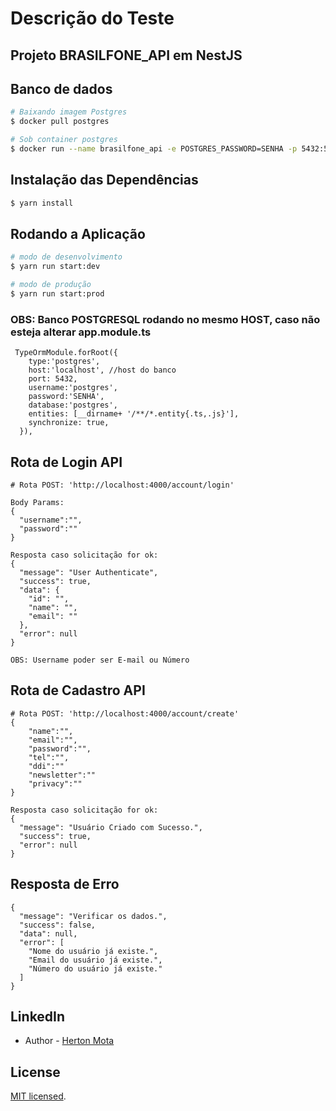 # Descrição do Teste

## Projeto BRASILFONE_API em NestJS

## Banco de dados

```bash
# Baixando imagem Postgres
$ docker pull postgres

# Sob container postgres
$ docker run --name brasilfone_api -e POSTGRES_PASSWORD=SENHA -p 5432:5432 -d postgres

```

## Instalação das Dependências

```bash
$ yarn install
```

## Rodando a Aplicação

```bash
# modo de desenvolvimento
$ yarn run start:dev

# modo de produção
$ yarn run start:prod
```

### OBS: Banco POSTGRESQL rodando no mesmo HOST, caso não esteja alterar app.module.ts 
```
 TypeOrmModule.forRoot({
    type:'postgres',
    host:'localhost', //host do banco
    port: 5432,
    username:'postgres',
    password:'SENHA',
    database:'postgres',
    entities: [__dirname+ '/**/*.entity{.ts,.js}'],
    synchronize: true,
  }),

```


## Rota de Login API

```
# Rota POST: 'http://localhost:4000/account/login'

Body Params:
{
  "username":"",
  "password":""
}

Resposta caso solicitação for ok:
{
  "message": "User Authenticate",
  "success": true,
  "data": {
    "id": "",
    "name": "",
    "email": ""
  },
  "error": null
}

OBS: Username poder ser E-mail ou Número

```

## Rota de Cadastro API

```
# Rota POST: 'http://localhost:4000/account/create'
{
	"name":"",
	"email":"",
	"password":"",
	"tel":"",
	"ddi":""
	"newsletter":""
	"privacy":""
}

Resposta caso solicitação for ok:
{
  "message": "Usuário Criado com Sucesso.",
  "success": true,
  "error": null
}

```

## Resposta de Erro

```
{
  "message": "Verificar os dados.",
  "success": false,
  "data": null,
  "error": [
    "Nome do usuário já existe.",
    "Email do usuário já existe.",
    "Número do usuário já existe."
  ]
}

```


## LinkedIn
- Author - [Herton Mota](https://www.linkedin.com/in/herton-mota/)


## License

[MIT licensed](LICENSE).